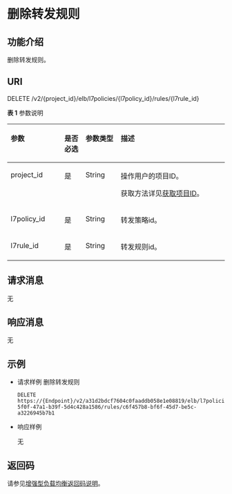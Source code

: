 # 删除转发规则<a name="zh-cn_topic_0141008497"></a>

## 功能介绍<a name="zh-cn_topic_0116649238_zh-cn_topic_0082661929_section43897986151857"></a>

删除转发规则。

## URI<a name="zh-cn_topic_0116649238_zh-cn_topic_0082661929_section57812656151857"></a>

DELETE /v2/\{project\_id\}/elb/l7policies/\{l7policy\_id\}/rules/\{l7rule\_id\}

**表 1**  参数说明

<a name="zh-cn_topic_0116649238_table136416168119"></a>
<table><thead align="left"><tr id="zh-cn_topic_0116649238_row191101161110"><th class="cellrowborder" valign="top" width="24.717528247175284%" id="mcps1.2.5.1.1"><p id="zh-cn_topic_0116649238_p8110416114"><a name="zh-cn_topic_0116649238_p8110416114"></a><a name="zh-cn_topic_0116649238_p8110416114"></a>参数</p>
</th>
<th class="cellrowborder" valign="top" width="9.729027097290272%" id="mcps1.2.5.1.2"><p id="zh-cn_topic_0116649238_p1111013169117"><a name="zh-cn_topic_0116649238_p1111013169117"></a><a name="zh-cn_topic_0116649238_p1111013169117"></a>是否必选</p>
</th>
<th class="cellrowborder" valign="top" width="16.12838716128387%" id="mcps1.2.5.1.3"><p id="zh-cn_topic_0116649238_p161108168115"><a name="zh-cn_topic_0116649238_p161108168115"></a><a name="zh-cn_topic_0116649238_p161108168115"></a>参数类型</p>
</th>
<th class="cellrowborder" valign="top" width="49.42505749425058%" id="mcps1.2.5.1.4"><p id="zh-cn_topic_0116649238_p71106161017"><a name="zh-cn_topic_0116649238_p71106161017"></a><a name="zh-cn_topic_0116649238_p71106161017"></a>描述</p>
</th>
</tr>
</thead>
<tbody><tr id="row1928115121542"><td class="cellrowborder" valign="top" width="24.717528247175284%" headers="mcps1.2.5.1.1 "><p id="p1399071505415"><a name="p1399071505415"></a><a name="p1399071505415"></a>project_id</p>
</td>
<td class="cellrowborder" valign="top" width="9.729027097290272%" headers="mcps1.2.5.1.2 "><p id="zh-cn_topic_0020100158_p557643211309"><a name="zh-cn_topic_0020100158_p557643211309"></a><a name="zh-cn_topic_0020100158_p557643211309"></a>是</p>
</td>
<td class="cellrowborder" valign="top" width="16.12838716128387%" headers="mcps1.2.5.1.3 "><p id="zh-cn_topic_0020100158_p6162677511304"><a name="zh-cn_topic_0020100158_p6162677511304"></a><a name="zh-cn_topic_0020100158_p6162677511304"></a>String</p>
</td>
<td class="cellrowborder" valign="top" width="49.42505749425058%" headers="mcps1.2.5.1.4 "><p id="zh-cn_topic_0020100158_p35845144113012"><a name="zh-cn_topic_0020100158_p35845144113012"></a><a name="zh-cn_topic_0020100158_p35845144113012"></a>操作用户的项目ID。</p>
<p id="p8222164914610"><a name="p8222164914610"></a><a name="p8222164914610"></a>获取方法详见<a href="获取项目ID.md">获取项目ID</a>。</p>
</td>
</tr>
<tr id="zh-cn_topic_0116649238_row91109162016"><td class="cellrowborder" valign="top" width="24.717528247175284%" headers="mcps1.2.5.1.1 "><p id="zh-cn_topic_0116649238_p13110141616118"><a name="zh-cn_topic_0116649238_p13110141616118"></a><a name="zh-cn_topic_0116649238_p13110141616118"></a>l7policy_id</p>
</td>
<td class="cellrowborder" valign="top" width="9.729027097290272%" headers="mcps1.2.5.1.2 "><p id="zh-cn_topic_0116649238_p1611091610113"><a name="zh-cn_topic_0116649238_p1611091610113"></a><a name="zh-cn_topic_0116649238_p1611091610113"></a>是</p>
</td>
<td class="cellrowborder" valign="top" width="16.12838716128387%" headers="mcps1.2.5.1.3 "><p id="p1219461812148"><a name="p1219461812148"></a><a name="p1219461812148"></a>String</p>
</td>
<td class="cellrowborder" valign="top" width="49.42505749425058%" headers="mcps1.2.5.1.4 "><p id="zh-cn_topic_0116649238_p9110131610114"><a name="zh-cn_topic_0116649238_p9110131610114"></a><a name="zh-cn_topic_0116649238_p9110131610114"></a>转发策略id。</p>
</td>
</tr>
<tr id="zh-cn_topic_0116649238_row81109166112"><td class="cellrowborder" valign="top" width="24.717528247175284%" headers="mcps1.2.5.1.1 "><p id="zh-cn_topic_0116649238_p611019161215"><a name="zh-cn_topic_0116649238_p611019161215"></a><a name="zh-cn_topic_0116649238_p611019161215"></a>l7rule_id</p>
</td>
<td class="cellrowborder" valign="top" width="9.729027097290272%" headers="mcps1.2.5.1.2 "><p id="zh-cn_topic_0116649238_p711015167116"><a name="zh-cn_topic_0116649238_p711015167116"></a><a name="zh-cn_topic_0116649238_p711015167116"></a>是</p>
</td>
<td class="cellrowborder" valign="top" width="16.12838716128387%" headers="mcps1.2.5.1.3 "><p id="p19612819161415"><a name="p19612819161415"></a><a name="p19612819161415"></a>String</p>
</td>
<td class="cellrowborder" valign="top" width="49.42505749425058%" headers="mcps1.2.5.1.4 "><p id="zh-cn_topic_0116649238_p911016167118"><a name="zh-cn_topic_0116649238_p911016167118"></a><a name="zh-cn_topic_0116649238_p911016167118"></a>转发规则id。</p>
</td>
</tr>
</tbody>
</table>

## 请求消息<a name="zh-cn_topic_0116649238_zh-cn_topic_0082661929_section38444823151857"></a>

无

## 响应消息<a name="zh-cn_topic_0116649238_zh-cn_topic_0082661929_section41879874151857"></a>

无

## 示例<a name="section1328565813305"></a>

-   请求样例 删除转发规则

    ```
    DELETE https://{Endpoint}/v2/a31d2bdcf7604c0faaddb058e1e08819/elb/l7policies/5ae0e1e7-5f0f-47a1-b39f-5d4c428a1586/rules/c6f457b8-bf6f-45d7-be5c-a3226945b7b1
    ```

-   响应样例

    无


## 返回码<a name="zh-cn_topic_0116649238_section14127191015294"></a>

请参见[增强型负载均衡返回码说明](增强型负载均衡返回码说明.md)。

